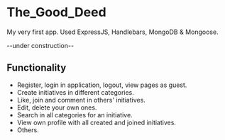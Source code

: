 # The_Good_Deed
My very first app. Used ExpressJS, Handlebars, MongoDB & Mongoose.  

--under construction--

## Functionality
- Register, login in application, logout, view pages as guest.
- Create initiatives in different categories.
- Like, join and comment in others' initiatives.
- Edit, delete your own ones.
- Search in all categories for an initiative.
- View own profile with all created and joined initiatives.
- Others.
